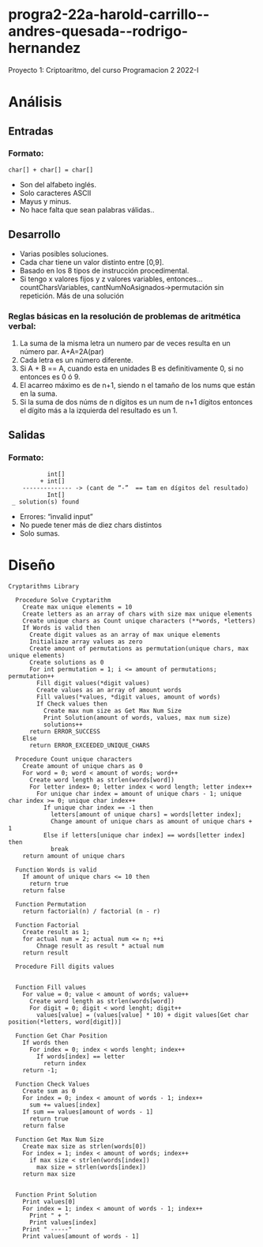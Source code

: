 # progra2-22a-harold-carrillo--andres-quesada--rodrigo-hernandez
Proyecto 1: Criptoaritmo, del curso Programacion 2 2022-I

# Análisis

## Entradas
### Formato: 
``` 
char[] + char[] = char[] 
```

- Son del alfabeto inglés.
- Solo caracteres ASCII
- Mayus y minus.
- No hace falta que sean palabras válidas..

## Desarrollo
- Varias posibles soluciones.
- Cada char tiene un valor distinto entre [0,9].
- Basado en los 8 tipos de instrucción procedimental.
- Si tengo x valores fijos y z valores variables, entonces… countCharsVariables, cantNumNoAsignados->permutación sin repetición. Más de una solución

### Reglas básicas en la resolución de problemas de aritmética verbal:
1. La suma de la misma letra un numero par de veces resulta en un número par. A+A=2A(par)
2. Cada letra es un número diferente.
3. Si A + B == A, cuando esta en unidades B es definitivamente 0, si no entonces es 0 ó 9.
4. El acarreo máximo es de n+1, siendo n el tamaño de los nums que están en la suma.
5. Si la suma de dos núms de n dígitos es un num de n+1 dígitos entonces el dígito más a la izquierda del resultado es un 1.

## Salidas 
### Formato:

```  
           int[]
         + int[]
    -------------- -> (cant de “-”  == tam en dígitos del resultado)
           Int[]
 _ solution(s) found
```

- Errores: “invalid input”
- No puede tener más de diez chars distintos
- Solo sumas.

# Diseño

```
Cryptarithms Library

  Procedure Solve Cryptarithm
    Create max unique elements = 10
    Create letters as an array of chars with size max unique elements
    Create unique chars as Count unique characters (**words, *letters)
    If Words is valid then
      Create digit values as an array of max unique elements
      Initialiaze array values as zero
      Create amount of permutations as permutation(unique chars, max unique elements)
      Create solutions as 0
      For int permutation = 1; i <= amount of permutations; permutation++
        Fill digit values(*digit values)
        Create values as an array of amount words 
        Fill values(*values, *digit values, amount of words) 
        If Check values then
          Create max num size as Get Max Num Size
          Print Solution(amount of words, values, max num size)
          solutions++
      return ERROR_SUCCESS
    Else
      return ERROR_EXCEEDED_UNIQUE_CHARS

  Procedure Count unique characters
    Create amount of unique chars as 0
    For word = 0; word < amount of words; word++
      Create word length as strlen(words[word])
      For letter index= 0; letter index < word length; letter index++
        For unique char index = amount of unique chars - 1; unique char index >= 0; unique char index++
          If unique char index == -1 then
            letters[amount of unique chars] = words[letter index];
            Change amount of unique chars as amount of unique chars + 1
          Else if letters[unique char index] == words[letter index] then
            break
    return amount of unique chars    

  Function Words is valid
    If amount of unique chars <= 10 then
      return true
    return false

  Function Permutation
    return factorial(n) / factorial (n - r)

  Function Factorial
    Create result as 1;
    for actual num = 2; actual num <= n; ++i
        Chnage result as result * actual num
    return result

  Procedure Fill digits values
    

  Function Fill values     
    For value = 0; value < amount of words; value++
      Create word length as strlen(words[word])
      For digit = 0; digit < word lenght; digit++
        values[value] = (values[value] * 10) + digit values[Get char position(*letters, word[digit])]

  Function Get Char Position
    If words then
      For index = 0; index < words lenght; index++ 
        If words[index] == letter
          return index
    return -1;

  Function Check Values
    Create sum as 0
    For index = 0; index < amount of words - 1; index++
      sum += values[index]
    If sum == values[amount of words - 1]
      return true
    return false

  Function Get Max Num Size
    Create max size as strlen(words[0])
    For index = 1; index < amount of words; index++
      if max size < strlen(words[index])
        max size = strlen(words[index])
    return max size

  
  Function Print Solution
    Print values[0]
    For index = 1; index < amount of words - 1; index++
      Print " + "
      Print values[index]
    Print " -----"
    Print values[amount of words - 1]
  ```